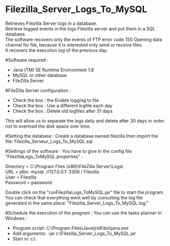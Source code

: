 # Filezilla_Server_Logs_To_MySQL
Retrieves Filezilla Server logs in a database.  
Retrieve logged events in the logs Filezilla server and put them in a SQL database.  
The software recovers only the events of FTP error code 150 Opening data channel for file,
because it is interested only send or receive files.   
It recovers the execution log of the previous day.

#Software required :
* Java (TM) SE Runtime Environment 1.8
* MySQL or other database
* FileZilla Server

#FileZilla Server configuration :
* Check the box : the Enable logging to file
* Check the box : Use a different logfile each day
* Check the box : Delete old logfiles after 31 days

This will allow us to separate the logs daily and delete after 30 days in order not to overload the disk space over time.

#Setting the database :
Create a database named filezilla then import the file: Filezilla_Serveur_Logs_To_MySQL.sql

#Settings of the software :
You have to give in the config file "FilezillaLogs_ToMySQL.properties" :

Directory = C:\\Program Files (x86)\\FileZilla Server\\Logs\\   
URL = jdbc: mysql: //127.0.0.1: 3306 / Filezilla   
User = Filezilla  
Password = password  

Double click on the "runFilezillaLogs_ToMySQL.jar" file to start the program.
You can check that everything went well by consulting the log file generated in the same place: "Filezilla_Server_Logs_To_MySQL.log."

#Schedule the execution of the program :
You can use the tasks planner in Windows :

* Program script: C:\Program Files\Java\jre8\bin\java.exe
* Add arguments:  -jar c:\Filezilla_Server_Logs_To_MySQL.jar
* Start in: c:\


